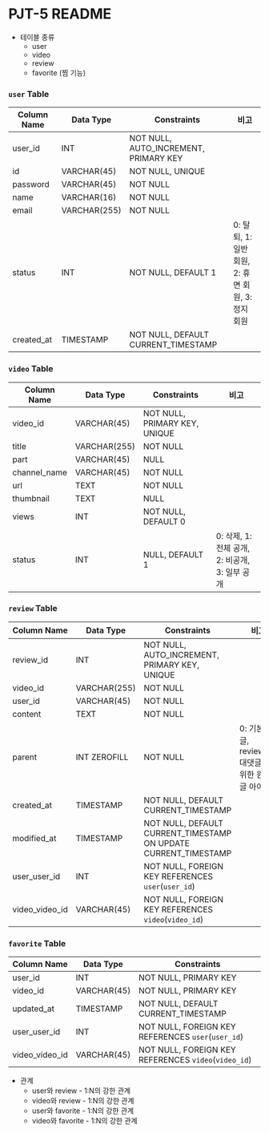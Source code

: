 # PJT-5 README

- 테이블 종류
  - user
  - video
  - review
  - favorite (찜 기능)

### `user` Table

| Column Name | Data Type    | Constraints                           | 비고                                              |
| ----------- | ------------ | ------------------------------------- | ------------------------------------------------- |
| user_id     | INT          | NOT NULL, AUTO_INCREMENT, PRIMARY KEY |                                                   |
| id          | VARCHAR(45)  | NOT NULL, UNIQUE                      |                                                   |
| password    | VARCHAR(45)  | NOT NULL                              |                                                   |
| name        | VARCHAR(16)  | NOT NULL                              |                                                   |
| email       | VARCHAR(255) | NOT NULL                              |                                                   |
| status      | INT          | NOT NULL, DEFAULT 1                   | 0: 탈퇴, 1: 일반 회원, 2: 휴면 회원, 3: 정지 회원 |
| created_at  | TIMESTAMP    | NOT NULL, DEFAULT CURRENT_TIMESTAMP   |                                                   |

### `video` Table

| Column Name  | Data Type    | Constraints                   | 비고                                           |
| ------------ | ------------ | ----------------------------- | ---------------------------------------------- |
| video_id     | VARCHAR(45)  | NOT NULL, PRIMARY KEY, UNIQUE |                                                |
| title        | VARCHAR(255) | NOT NULL                      |                                                |
| part         | VARCHAR(45)  | NULL                          |                                                |
| channel_name | VARCHAR(45)  | NOT NULL                      |                                                |
| url          | TEXT         | NOT NULL                      |                                                |
| thumbnail    | TEXT         | NULL                          |                                                |
| views        | INT          | NOT NULL, DEFAULT 0           |                                                |
| status       | INT          | NULL, DEFAULT 1               | 0: 삭제, 1: 전체 공개, 2: 비공개, 3: 일부 공개 |

### `review` Table

| Column Name    | Data Type    | Constraints                                                     | 비고                                                 |
| -------------- | ------------ | --------------------------------------------------------------- | ---------------------------------------------------- |
| review_id      | INT          | NOT NULL, AUTO_INCREMENT, PRIMARY KEY, UNIQUE                   |                                                      |
| video_id       | VARCHAR(255) | NOT NULL                                                        |                                                      |
| user_id        | VARCHAR(45)  | NOT NULL                                                        |                                                      |
| content        | TEXT         | NOT NULL                                                        |                                                      |
| parent         | INT ZEROFILL | NOT NULL                                                        | 0: 기본 댓글, review_id: 대댓글을 위한 원댓글 아이디 |
| created_at     | TIMESTAMP    | NOT NULL, DEFAULT CURRENT_TIMESTAMP                             |                                                      |
| modified_at    | TIMESTAMP    | NOT NULL, DEFAULT CURRENT_TIMESTAMP ON UPDATE CURRENT_TIMESTAMP |                                                      |
| user_user_id   | INT          | NOT NULL, FOREIGN KEY REFERENCES `user`(`user_id`)              |                                                      |
| video_video_id | VARCHAR(45)  | NOT NULL, FOREIGN KEY REFERENCES `video`(`video_id`)            |                                                      |

### `favorite` Table

| Column Name    | Data Type   | Constraints                                          |
| -------------- | ----------- | ---------------------------------------------------- |
| user_id        | INT         | NOT NULL, PRIMARY KEY                                |
| video_id       | VARCHAR(45) | NOT NULL, PRIMARY KEY                                |
| updated_at     | TIMESTAMP   | NOT NULL, DEFAULT CURRENT_TIMESTAMP                  |
| user_user_id   | INT         | NOT NULL, FOREIGN KEY REFERENCES `user`(`user_id`)   |
| video_video_id | VARCHAR(45) | NOT NULL, FOREIGN KEY REFERENCES `video`(`video_id`) |

- 관계
  - user와 review - 1:N의 강한 관계
  - video와 review - 1:N의 강한 관계
  - user와 favorite - 1:N의 강한 관계
  - video와 favorite - 1:N의 강한 관계
